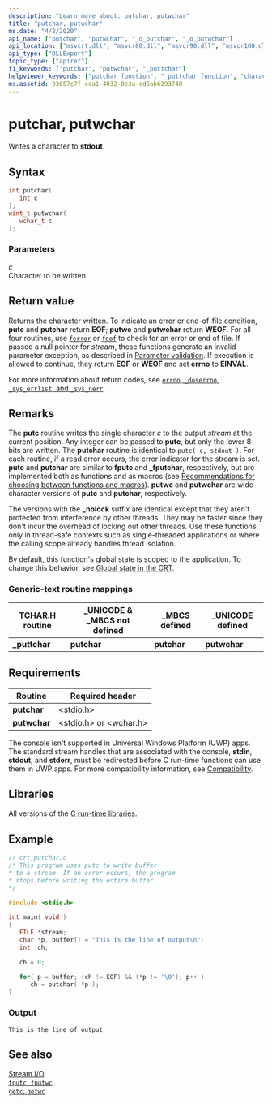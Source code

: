 ```yaml
---
description: "Learn more about: putchar, putwchar"
title: "putchar, putwchar"
ms.date: "4/2/2020"
api_name: ["putchar", "putwchar", "_o_putchar", "_o_putwchar"]
api_location: ["msvcrt.dll", "msvcr80.dll", "msvcr90.dll", "msvcr100.dll", "msvcr100_clr0400.dll", "msvcr110.dll", "msvcr110_clr0400.dll", "msvcr120.dll", "msvcr120_clr0400.dll", "ucrtbase.dll", "api-ms-win-crt-stdio-l1-1-0.dll", "api-ms-win-crt-private-l1-1-0.dll"]
api_type: ["DLLExport"]
topic_type: ["apiref"]
f1_keywords: ["putchar", "putwchar", "_puttchar"]
helpviewer_keywords: ["putchar function", "_puttchar function", "characters, writing", "standard output, writing to", "putwchar function"]
ms.assetid: 93657c7f-cca1-4032-8e3a-cd6ab6193748
---
```

# putchar, putwchar

Writes a character to **stdout**.

## Syntax

```C
int putchar(
   int c
);
wint_t putwchar(
   wchar_t c
);
```

### Parameters

*c*<br/>
Character to be written.

## Return value

Returns the character written. To indicate an error or end-of-file condition, **putc** and **putchar** return **EOF**; **putwc** and **putwchar** return **WEOF**. For all four routines, use [`ferror`](ferror.md) or [`feof`](feof.md) to check for an error or end of file. If passed a null pointer for *stream*, these functions generate an invalid parameter exception, as described in [Parameter validation](../parameter-validation.md). If execution is allowed to continue, they return **EOF** or **WEOF** and set **errno** to **EINVAL**.

For more information about return codes, see [`errno`, `_doserrno`, `_sys_errlist`, and `_sys_nerr`](../errno-doserrno-sys-errlist-and-sys-nerr.md).

## Remarks

The **putc** routine writes the single character *c* to the output *stream* at the current position. Any integer can be passed to **putc**, but only the lower 8 bits are written. The **putchar** routine is identical to `putc( c, stdout )`. For each routine, if a read error occurs, the error indicator for the stream is set. **putc** and **putchar** are similar to **fputc** and **_fputchar**, respectively, but are implemented both as functions and as macros (see [Recommendations for choosing between functions and macros](../recommendations-for-choosing-between-functions-and-macros.md)). **putwc** and **putwchar** are wide-character versions of **putc** and **putchar**, respectively.

The versions with the **_nolock** suffix are identical except that they aren't protected from interference by other threads. They may be faster since they don't incur the overhead of locking out other threads. Use these functions only in thread-safe contexts such as single-threaded applications or where the calling scope already handles thread isolation.

By default, this function's global state is scoped to the application. To change this behavior, see [Global state in the CRT](../global-state.md).

### Generic-text routine mappings

|TCHAR.H routine|_UNICODE & _MBCS not defined|_MBCS defined|_UNICODE defined|
|---------------------|------------------------------------|--------------------|-----------------------|
|**_puttchar**|**putchar**|**putchar**|**putwchar**|

## Requirements

|Routine|Required header|
|-------------|---------------------|
|**putchar**|\<stdio.h>|
|**putwchar**|\<stdio.h> or \<wchar.h>|

The console isn't supported in Universal Windows Platform (UWP) apps. The standard stream handles that are associated with the console, **stdin**, **stdout**, and **stderr**, must be redirected before C run-time functions can use them in UWP apps. For more compatibility information, see [Compatibility](../compatibility.md).

## Libraries

All versions of the [C run-time libraries](../crt-library-features.md).

## Example

```C
// crt_putchar.c
/* This program uses putc to write buffer
* to a stream. If an error occurs, the program
* stops before writing the entire buffer.
*/

#include <stdio.h>

int main( void )
{
   FILE *stream;
   char *p, buffer[] = "This is the line of output\n";
   int  ch;

   ch = 0;

   for( p = buffer; (ch != EOF) && (*p != '\0'); p++ )
      ch = putchar( *p );
}
```

### Output

```Output
This is the line of output
```

## See also

[Stream I/O](../stream-i-o.md)\
[`fputc`, `fputwc`](fputc-fputwc.md)\
[`getc`, `getwc`](getc-getwc.md)
